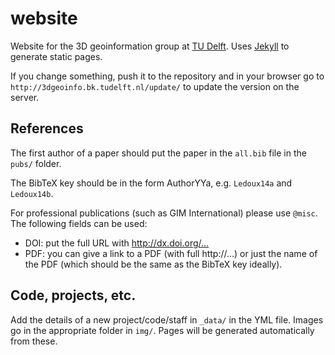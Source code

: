 # website

Website for the 3D geoinformation group at [TU Delft](http://www.tudelft.nl). Uses [Jekyll](http://www.jekyllrb.com) to generate static pages.

If you change something, push it to the repository and in your browser go to `http://3dgeoinfo.bk.tudelft.nl/update/` to update the version on the server.


## References

The first author of a paper should put the paper in the `all.bib` file in the `pubs/` folder. 

The BibTeX key should be in the form AuthorYYa, e.g. `Ledoux14a` and `Ledoux14b`. 

For professional publications (such as GIM International) please use `@misc`. The following fields can be used:

  * DOI: put the full URL with http://dx.doi.org/…
  * PDF: you can give a link to a PDF (with full http://…) or just the name of the PDF (which should be the same as the BibTeX key ideally).

## Code, projects, etc.

Add the details of a new project/code/staff in `_data/` in the YML file. Images go in the appropriate folder in `img/`. Pages will be generated automatically from these.
